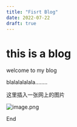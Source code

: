 ```yaml
---
title: "Fisrt Blog"
date: 2022-07-22
draft: true
---
```




# this is a blog

welcome to my blog

blalalalalala........

这里插入一张网上的图片

![image.png](https://upload-images.jianshu.io/upload_images/23627621-eccaf1aaef654cc6.png?imageMogr2/auto-orient/strip%7CimageView2/2/w/1240)

End
